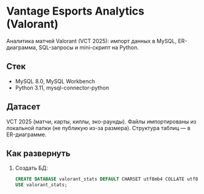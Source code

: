# Vantage Esports Analytics (Valorant)

Аналитика матчей Valorant (VCT 2025): импорт данных в MySQL, ER-диаграмма, SQL-запросы и mini-скрипт на Python.

## Стек
- MySQL 8.0, MySQL Workbench
- Python 3.11, mysql-connector-python

## Датасет
VCT 2025 (матчи, карты, киллы, эко-раунды). Файлы импортированы из локальной папки (не публикую из-за размера). Структура таблиц — в ER-диаграмме.

## Как развернуть
1. Создать БД:
   ```sql
   CREATE DATABASE valorant_stats DEFAULT CHARSET utf8mb4 COLLATE utf8mb4_unicode_ci;
   USE valorant_stats;
   ```
